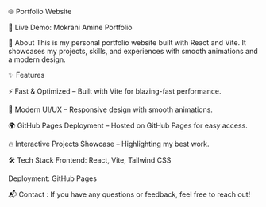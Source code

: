 🌐 Portfolio Website 


🚀 Live Demo: Mokrani Amine Portfolio

📌 About
This is my personal portfolio website built with React and Vite. It showcases my projects, skills, and experiences with smooth animations and a modern design.

✨ Features

⚡ Fast & Optimized – Built with Vite for blazing-fast performance.

🎨 Modern UI/UX – Responsive design with smooth animations.

🌍 GitHub Pages Deployment – Hosted on GitHub Pages for easy access.

🔥 Interactive Projects Showcase – Highlighting my best work.

🛠️ Tech Stack
Frontend: React, Vite, Tailwind CSS

Deployment: GitHub Pages

📬 Contact :  If you have any questions or feedback, feel free to reach out!
